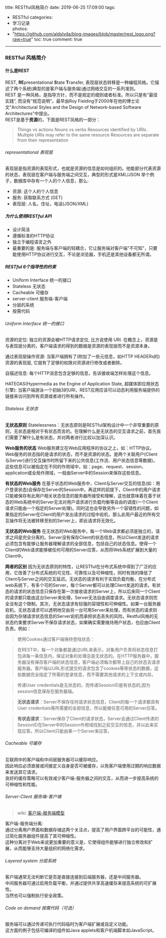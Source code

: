 title: RESTful风格简介
date: 2019-06-25 17:09:00
tags:
- RESTful
categories:
- 学习记录	
photos:	 
- "https://github.com/aldslvda/blog-images/blob/master/rest_logo.png?raw=true"
toc: true
comment: true
---


### RESTful 风格简介

#### 什么是REST   
REST, **RE**presentational **S**tate **T**ransfer, 表现层状态转移是一种编程风格。它描述了两个系统(典型的是客户端与服务端)通过网络交互的一系列准则。   
REST 是一种风格，是指导方针，而不是规定的细则或者标准。所以只是有“最佳实践”, 而没有“规范说明”。最早由Roy Fielding于2000年在他的博士论文"Architectural Styles and the Design of Network-based Software Architectures"中提出。  
REST是基于**资源**的，下面是REST风格的一部分：

> Things vs actions
> Nouns vs verbs
> Resources identified by URIs . Multiple URIs may refer to the same resource
> Resources are separate from their representation

###### representational 表现层   
表现层是指资源的表现形式，也就是资源的信息是如何组织的。他能部分代表资源的状态，表现层在客户端与服务端之间交互，典型的形式是XML/JSON
举个例子，数据库中存有一个人的个人信息，那么:

- 资源: 这个人的个人信息
- 服务: 获取联系方式 (GET)
- 表现层:
    人名，住址，电话(JSON/XML)

##### 为什么使用RESTful API 
- 设计简洁
- 遵循标准的HTTP协议
- 独立于编程语言之外
- 最重要的是: 服务端与客户端的轻耦合，它让服务端对客户端"不可知"，只要能使用HTTP协议进行交互，不论是浏览器，手机还是其他设备都无所谓。

##### RESTful 6个指导性的约束
- Uniform Interface 统一的接口
- Stateless 无状态
- Cacheable 可缓存
- server-client 服务端-客户端
- 分层的系统
- 按需代码

###### Uniform Interface 统一的接口
资源的定位: 独立的资源会被HTTP请求定位, 比方说使用 URI. 在概念上，资源是与表现层分离的，客户端请求的得到的数据是资源的表现层而不是资源本身。

通过表现层操作资源: 当客户端拥有了(附加了一些元信息，如HTTP HEADERs的)资源的表现层, 它就有了足够的权限对资源进行修改或者删除。

自描述信息: 每个HTTP消息包含足够的信息，告诉接收端怎样处理这个信息。

HATEOAS(Hypermedia as the Engine of Application State, 超媒体即应用状态引擎):  当客户端游泳一个初始3的URI，REST应用应该可以动态利用服务端提供的链接来访问到所有资源或者进行所有操作。

###### Stateless 无状态
**无状态原则**
Statelessness：无状态原则是RESTful架构设计中一个非常重要的原则，无状态是相对于有状态而言的。在理解什么是无状态的交互请求之前，首先我们需要了解什么是有状态，并对两者进行比较以加深认识。

**Web服务的状态**
Web服务建立在Web应用程序的协议之上，如：HTTP协议。Web服务的状态指的是请求的状态，而不是资源的状态。是两个关联用户(Client与Server)进行交互操作时所留下来的公共信息(工作流、用户状态信息等数据)。这些信息可以被指定在不同的作用域中，如：page、request、session、application或全局作用域，一般由Server中的Session来保存这些信息。

**有状态的Web服务**
在基于状态的Web服务中，Client与Server交互的信息(如：用户登录状态)会保存在Server的Session中。再这样的前提下，Client中的用户请求只能被保存有此用户相关状态信息的服务器所接受和理解，这也就意味着在基于状态的Web系统中的Server无法对用户请求进行负载均衡等自由的调度(一个Client请求只能由一个指定的Server处理)。同时这也会导致另外一个容错性的问题，如果指定的Server在Client的用户发出请求的过程中宕机，那么此用户最近的所有交互操作将无法被转移至别的Server上，即此请求将无效化。

**无状态的Web服务**
在无状态的Web服务中，每一个Web请求都必须是独立的，请求之间是完全分离的。Server没有保存Client的状态信息，所以Client发送的请求必须包含有能够让服务器理解请求的全部信息，包括自己的状态信息。使得一个Client的Web请求能够被任何可用的Server应答，从而将Web系统扩展到大量的Client中。

**两者的区别**
因为无状态原则的特性，让RESTful在分布式系统中得到了广泛的应用，它改善了分布式系统的可见性、可靠性以及可伸缩性，同时有效的降低了Client与Server之间的交互延迟。无状态的请求有利于实现负载均衡，在分布式web系统下，有多个可的Server，每个Server都可以处理Client发送的请求。有状态的请求的状态信息只保存在第一次接收请求的Server上，所以后来同一个Client的请求都只能由这台Server来处理，Server无法自由调度请求。无状态请求则完全没有这个限制。其次，无状态请求有较强的容错性和可伸缩性。如果一台服务器宕机，无状态请求可以透明地交由另一台可用Server来处理，而有状态的请求则会因为存储请求状态信息的Server宕机而承担状态丢失的风险。Restful风格的无状态约束要求Server不保存请求状态，如果确实需要维持用户状态，也应由Client负责。例如：  

> 使用Cookies通过客户端保持登陆状态：

> 在REST中，每一个对象都是通过URL来表示，对象用户负责将状态信息打包进每一条信息内，保证对象的处理总是无状态的。在HTTP服务器中，服务器没有保存客户端的状态信息，客户端必须每次都带上自己的状态去请求服务器。客户端以URL形式提交的请求包含了cookies等带状态的数据，这些数据完全指定了所需的登录信息，而不需要其他请求的上下文或内存。

> 传递User credentials是无状态的，而传递SessionID是有状态的,因为session信息保存在服务器端。

> **无状态请求**：Server不保存任何请求状态信息，Client的每一个请求都具有User credentials等所需要的全部信息，所以能被任意可用的Server应答。   

> **有状态请求**：Server保存了Client的请求状态，Server会通过Client传递的SessionID在Server中的Session作用域找到之前交互的信息，并以此来实现应答。所以Client只能由某一个Server来应答。


###### Cacheable 可缓存
互联网中的客户端和中间层服务器可以缓存响应。  
因此响应必须直接或间接定义自身是否可被缓存，以免客户端使用过期的响应数据来发送其它请求。  
良好的缓存策略可以有效减少客户端-服务器之间的交互，从而进一步提高系统的可伸缩性和性能。  

###### Server-Client 服务端-客户端

> wiki: [客户端-服务端模型](https://en.wikipedia.org/wiki/Client%E2%80%93server_model)

客户端-服务端分离:   
通过分离用户界面和数据存储这两个关注点，提高了用户界面跨平台的可能性，通过简化服务器组件提高了其可伸缩性。  
这种分离对于Web来说更加重要的意义是，它使得组件能够进行独立修改和扩展，从而能够支持大量组织的网络化需求。   

###### Layered system 分层系统

客户端通常无法判断它是否是直接连接到后端服务器，还是中间服务器。   
中间服务器可通过启用负载平衡，并通过提供共享高速缓存来提高系统的可扩展性。   
当然也可以强制执行安全政策。  

###### Code on demand 按需代码（可选）

服务端可以通过传递可执行代码临时为客户端扩展或自定义功能。  
这方面的例子包括可编译的组件如Java applets和客户机端脚本如JavaScript。



